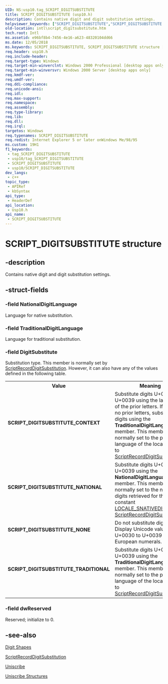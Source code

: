 ```yaml
---
UID: NS:usp10.tag_SCRIPT_DIGITSUBSTITUTE
title: SCRIPT_DIGITSUBSTITUTE (usp10.h)
description: Contains native digit and digit substitution settings.
helpviewer_keywords: ["SCRIPT_DIGITSUBSTITUTE","SCRIPT_DIGITSUBSTITUTE structure [Internationalization for Windows Applications]","SCRIPT_DIGITSUBSTITUTE_CONTEXT","SCRIPT_DIGITSUBSTITUTE_NATIONAL","SCRIPT_DIGITSUBSTITUTE_NONE","SCRIPT_DIGITSUBSTITUTE_TRADITIONAL","_win32_SCRIPT_DIGITSUBSTITUTE_str","intl.script_digitsubstitute","usp10/SCRIPT_DIGITSUBSTITUTE"]
old-location: intl\script_digitsubstitute.htm
tech.root: Intl
ms.assetid: e96bf8b4-7456-4e16-a623-48320104dd66
ms.date: 12/05/2018
ms.keywords: SCRIPT_DIGITSUBSTITUTE, SCRIPT_DIGITSUBSTITUTE structure [Internationalization for Windows Applications], SCRIPT_DIGITSUBSTITUTE_CONTEXT, SCRIPT_DIGITSUBSTITUTE_NATIONAL, SCRIPT_DIGITSUBSTITUTE_NONE, SCRIPT_DIGITSUBSTITUTE_TRADITIONAL, _win32_SCRIPT_DIGITSUBSTITUTE_str, intl.script_digitsubstitute, usp10/SCRIPT_DIGITSUBSTITUTE
req.header: usp10.h
req.include-header: 
req.target-type: Windows
req.target-min-winverclnt: Windows 2000 Professional [desktop apps only]
req.target-min-winversvr: Windows 2000 Server [desktop apps only]
req.kmdf-ver: 
req.umdf-ver: 
req.ddi-compliance: 
req.unicode-ansi: 
req.idl: 
req.max-support: 
req.namespace: 
req.assembly: 
req.type-library: 
req.lib: 
req.dll: 
req.irql: 
targetos: Windows
req.typenames: SCRIPT_DIGITSUBSTITUTE
req.redist: Internet Explorer 5 or later onWindows Me/98/95
ms.custom: 19H1
f1_keywords:
 - tag_SCRIPT_DIGITSUBSTITUTE
 - usp10/tag_SCRIPT_DIGITSUBSTITUTE
 - SCRIPT_DIGITSUBSTITUTE
 - usp10/SCRIPT_DIGITSUBSTITUTE
dev_langs:
 - c++
topic_type:
 - APIRef
 - kbSyntax
api_type:
 - HeaderDef
api_location:
 - Usp10.h
api_name:
 - SCRIPT_DIGITSUBSTITUTE
---
```


# SCRIPT_DIGITSUBSTITUTE structure


## -description

Contains native digit and digit substitution settings.

## -struct-fields

### -field NationalDigitLanguage

Language for native substitution.

### -field TraditionalDigitLanguage

Language for traditional substitution.

### -field DigitSubstitute

Substitution type. This member is normally set by <a href="https://docs.microsoft.com/windows/desktop/api/usp10/nf-usp10-scriptrecorddigitsubstitution">ScriptRecordDigitSubstitution</a>. However, it can also have any of the values defined in the following table.

<table>
<tr>
<th>Value</th>
<th>Meaning</th>
</tr>
<tr>
<td width="40%"><a id="SCRIPT_DIGITSUBSTITUTE_CONTEXT_"></a><a id="script_digitsubstitute_context_"></a><dl>
<dt><b>SCRIPT_DIGITSUBSTITUTE_CONTEXT </b></dt>
</dl>
</td>
<td width="60%">
Substitute digits U+0030 to U+0039 using the language of the prior letters. If there are no prior letters, substitute digits using the <b>TraditionalDigitLanguage</b> member. This member is normally set to the primary language of the locale passed to <a href="https://docs.microsoft.com/windows/desktop/api/usp10/nf-usp10-scriptrecorddigitsubstitution">ScriptRecordDigitSubstitution</a>.

</td>
</tr>
<tr>
<td width="40%"><a id="SCRIPT_DIGITSUBSTITUTE_NATIONAL"></a><a id="script_digitsubstitute_national"></a><dl>
<dt><b>SCRIPT_DIGITSUBSTITUTE_NATIONAL</b></dt>
</dl>
</td>
<td width="60%">
Substitute digits U+0030 to U+0039 using the <b>NationalDigitLanguage</b> member. This member is normally set to the national digits retrieved for the constant <a href="https://docs.microsoft.com/windows/desktop/Intl/locale-snative-constants">LOCALE_SNATIVEDIGITS</a> by <a href="https://docs.microsoft.com/windows/desktop/api/usp10/nf-usp10-scriptrecorddigitsubstitution">ScriptRecordDigitSubstitution</a>.

</td>
</tr>
<tr>
<td width="40%"><a id="SCRIPT_DIGITSUBSTITUTE_NONE"></a><a id="script_digitsubstitute_none"></a><dl>
<dt><b>SCRIPT_DIGITSUBSTITUTE_NONE</b></dt>
</dl>
</td>
<td width="60%">
Do not substitute digits. Display Unicode values U+0030 to U+0039 with European numerals.

</td>
</tr>
<tr>
<td width="40%"><a id="SCRIPT_DIGITSUBSTITUTE_TRADITIONAL"></a><a id="script_digitsubstitute_traditional"></a><dl>
<dt><b>SCRIPT_DIGITSUBSTITUTE_TRADITIONAL</b></dt>
</dl>
</td>
<td width="60%">
Substitute digits U+0030 to U+0039 using the <b>TraditionalDigitLanguage</b> member. This member is normally set to the primary language of the locale passed to <a href="https://docs.microsoft.com/windows/desktop/api/usp10/nf-usp10-scriptrecorddigitsubstitution">ScriptRecordDigitSubstitution</a>.

</td>
</tr>
</table>

### -field dwReserved

Reserved; initialize to 0.

## -see-also

<a href="https://docs.microsoft.com/windows/desktop/Intl/digit-shapes">Digit Shapes</a>



<a href="https://docs.microsoft.com/windows/desktop/api/usp10/nf-usp10-scriptrecorddigitsubstitution">ScriptRecordDigitSubstitution</a>



<a href="https://docs.microsoft.com/windows/desktop/Intl/uniscribe">Uniscribe</a>



<a href="https://docs.microsoft.com/windows/desktop/Intl/uniscribe-structures">Uniscribe Structures</a>

